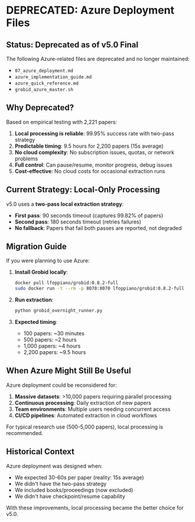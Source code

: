 # DEPRECATED: Azure Deployment Files

## Status: Deprecated as of v5.0 Final

The following Azure-related files are deprecated and no longer maintained:

- `07_azure_deployment.md`
- `azure_implementation_guide.md`
- `azure_quick_reference.md`
- `grobid_azure_master.sh`

## Why Deprecated?

Based on empirical testing with 2,221 papers:

1. **Local processing is reliable**: 99.95% success rate with two-pass strategy
2. **Predictable timing**: 9.5 hours for 2,200 papers (15s average)
3. **No cloud complexity**: No subscription issues, quotas, or network problems
4. **Full control**: Can pause/resume, monitor progress, debug issues
5. **Cost-effective**: No cloud costs for occasional extraction runs

## Current Strategy: Local-Only Processing

v5.0 uses a **two-pass local extraction strategy**:

- **First pass**: 90 seconds timeout (captures 99.82% of papers)
- **Second pass**: 180 seconds timeout (retries failures)
- **No fallback**: Papers that fail both passes are reported, not degraded

## Migration Guide

If you were planning to use Azure:

1. **Install Grobid locally**:
   ```bash
   docker pull lfoppiano/grobid:0.8.2-full
   sudo docker run -t --rm -p 8070:8070 lfoppiano/grobid:0.8.2-full
   ```

2. **Run extraction**:
   ```bash
   python grobid_overnight_runner.py
   ```

3. **Expected timing**:
   - 100 papers: ~30 minutes
   - 500 papers: ~2 hours
   - 1,000 papers: ~4 hours
   - 2,200 papers: ~9.5 hours

## When Azure Might Still Be Useful

Azure deployment could be reconsidered for:

1. **Massive datasets**: >10,000 papers requiring parallel processing
2. **Continuous processing**: Daily extraction of new papers
3. **Team environments**: Multiple users needing concurrent access
4. **CI/CD pipelines**: Automated extraction in cloud workflows

For typical research use (500-5,000 papers), local processing is recommended.

## Historical Context

Azure deployment was designed when:
- We expected 30-60s per paper (reality: 15s average)
- We didn't have the two-pass strategy
- We included books/proceedings (now excluded)
- We didn't have checkpoint/resume capability

With these improvements, local processing became the better choice for v5.0.
